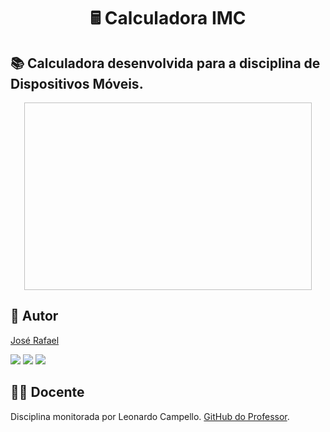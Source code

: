 <h1 align="center">🖩 Calculadora IMC</h1>


  <h2 id="sobre"> 📚  Calculadora desenvolvida para a disciplina de Dispositivos Móveis.</h2>
  
<p align="center">
  <img width="460" height="300"![ezgif com-gif-maker](https://user-images.githubusercontent.com/81492148/196319316-37ddef93-eb54-4a5c-a16c-fe29ae9e42a0.gif)">
</p>
  

 <h2 id="autor"> 🦸 Autor</h2>

[José Rafael](https://github.com/JosRafael)
<div> 
  <a href="https://instagram.com/jrafael123_" target="_blank"><img src="https://img.shields.io/badge/-Instagram-%23E4405F?style=for-the-badge&logo=instagram&logoColor=white" target="_blank"></a>
 	<a href="https://www.twitch.tv/rafaz1n123" target="_blank"><img src="https://img.shields.io/badge/Twitch-9146FF?style=for-the-badge&logo=twitch&logoColor=white" target="_blank"></a>
  <a href = "mailto:rafaelmatiashue@gmail.com"><img src="https://img.shields.io/badge/-Gmail-%23333?style=for-the-badge&logo=gmail&logoColor=white" target="_blank"></a>
  
 <h2 id="docente"> 👨‍🏫  Docente</h2>

Disciplina monitorada por Leonardo Campello. [GitHub do Professor](https://github.com/leonardocampello).


